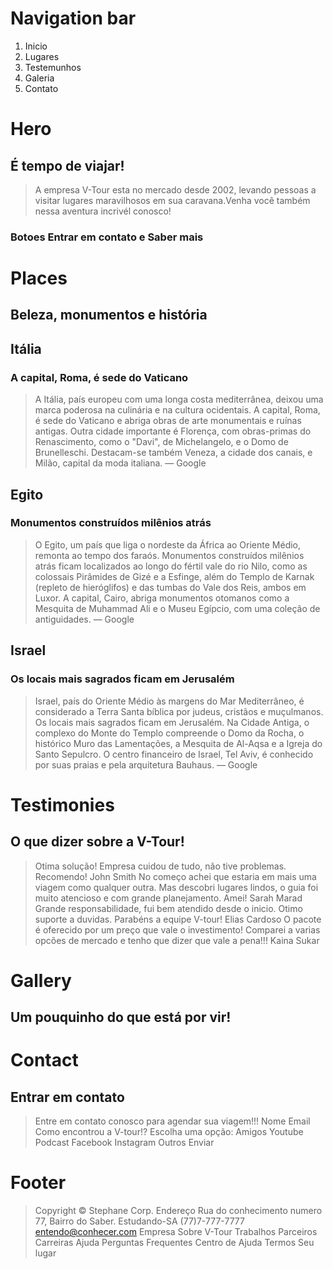 # Navigation bar

1. Inicio
2. Lugares
3. Testemunhos
4. Galeria
5. Contato

# Hero

## É tempo de viajar!

> A empresa V-Tour esta no mercado desde 2002, levando pessoas a visitar
> lugares maravilhosos em sua caravana.Venha você também nessa aventura
> incrivél conosco!

### Botoes Entrar em contato e Saber mais

# Places

## Beleza, monumentos e história

## Itália

### A capital, Roma, é sede do Vaticano

> A Itália, país europeu com uma longa costa mediterrânea, deixou uma marca
> poderosa na culinária e na cultura ocidentais. A capital, Roma, é sede do
> Vaticano e abriga obras de arte monumentais e ruínas antigas. Outra cidade
> importante é Florença, com obras-primas do Renascimento, como o "Davi",
> de Michelangelo, e o Domo de Brunelleschi. Destacam-se também Veneza, a
> cidade dos canais, e Milão, capital da moda italiana. ― Google

## Egito

### Monumentos construídos milênios atrás

> O Egito, um país que liga o nordeste da África ao Oriente Médio, remonta
> ao tempo dos faraós. Monumentos construídos milênios atrás ficam localizados
> ao longo do fértil vale do rio Nilo, como as colossais Pirâmides de Gizé e
> a Esfinge, além do Templo de Karnak (repleto de hieróglifos) e das tumbas do
> Vale dos Reis, ambos em Luxor. A capital, Cairo, abriga monumentos otomanos
> como a Mesquita de Muhammad Ali e o Museu Egípcio, com uma coleção de
> antiguidades. ― Google

## Israel

### Os locais mais sagrados ficam em Jerusalém

> Israel, país do Oriente Médio às margens do Mar Mediterrâneo, é considerado
> a Terra Santa bíblica por judeus, cristãos e muçulmanos. Os locais mais sagrados
> ficam em Jerusalém. Na Cidade Antiga, o complexo do Monte do Templo compreende
> o Domo da Rocha, o histórico Muro das Lamentações, a Mesquita de Al-Aqsa e a
> Igreja do Santo Sepulcro. O centro financeiro de Israel, Tel Aviv, é conhecido
> por suas praias e pela arquitetura Bauhaus. ― Google

# Testimonies

## O que dizer sobre a V-Tour!

> Otima solução! Empresa cuidou de tudo, não tive problemas. Recomendo!
> John Smith
> No começo achei que estaria em mais uma viagem como qualquer outra. Mas descobri
> lugares lindos, o guia foi muito atencioso e com grande planejamento. Amei!
> Sarah Marad
> Grande responsabilidade, fui bem atendido desde o inicio. Otimo suporte a
> duvidas. Parabéns a equipe V-tour!
> Elias Cardoso
> O pacote é oferecido por um preço que vale o investimento! Comparei a varias
> opcões de mercado e tenho que dizer que vale a pena!!!
> Kaina Sukar

# Gallery

## Um pouquinho do que está por vir!

# Contact

## Entrar em contato

> Entre em contato conosco para agendar sua viagem!!!
> Nome
> Email
> Como encontrou a V-tour!?
> Escolha uma opção:
> Amigos
> Youtube
> Podcast
> Facebook
> Instagram
> Outros
> Enviar

# Footer

> Copyright &copy; Stephane Corp.
> Endereço
> Rua do conhecimento numero 77, Bairro do Saber. Estudando-SA
> (77)7-777-7777
> entendo@conhecer.com
> Empresa
> Sobre V-Tour
> Trabalhos
> Parceiros
> Carreiras
> Ajuda
> Perguntas Frequentes
> Centro de Ajuda
> Termos
> Seu lugar
